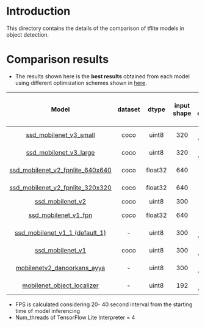 # Introduction

This directory contains the details of the comparison of tflite models in object detection.

# Comparison results

* The results shown here is the **best results** obtained from each model using different optimization schemes shown in [here](models#methods-used-for-model-optimizations).

**Model**|**dataset**|**dtype**|**input shape**|**how quantized**|**FPS (RPI32bit+CPP)**|**FPS (RPI32bit+Python)**|**FPS (RPI64bit+CPP)**|**FPS (RPI64bit+Python)**|**CPP- detected/ bbox correct**|**Python- detected/ bbox correct**
:-----:|:-----:|:-----:|:-----:|:-----:|:-----:|:-----:|:-----:|:-----:|:-----:|:-----:
[ssd\_mobilenet\_v3\_small](models/ssd_mobilenet_v3_small)|coco|uint8|320|already quantized|8.9612|8.9234|16.4866|19.9146|YN|YY
[ssd\_mobilenet\_v3\_large](models/ssd_mobilenet_v3_large)|coco|uint8|320|already quantized|4.031|4.0618|7.4348|8.7249|YN|YY
[ssd\_mobilenet\_v2\_fpnlite\_640x640](models/ssd_mobilenet_v2_fpnlite_640x640)|coco|float32|640|[Convert only](https://github.com/accelr-net/tflite-perf-tests/tree/main/object_detection/models#3-convert-only-no-optimization)|-|0.7179|-|1.3288|NN|YY
[ssd\_mobilenet\_v2\_fpnlite\_320x320](models/ssd_mobilenet_v2_fpnlite_320x320)|coco|float32|640|[Convert only](https://github.com/accelr-net/tflite-perf-tests/tree/main/object_detection/models#3-convert-only-no-optimization)|-|2.2380l|-|5.1319|NN|YY
[ssd\_mobilenet\_v2](models/ssd_mobilenet_v2)|coco|uint8|300|[Static](https://github.com/accelr-net/tflite-perf-tests/tree/main/object_detection/models#2-static-integer-quantization-with-float-fallback-with-uint8-inference-input-type)|12.1224|12.3275|15.1486|14.2964|YY|YY
[ssd\_mobilenet\_v1\_fpn](models/ssd_mobilenet_v1_fpn)|coco|float32|640|[Convert only](https://github.com/accelr-net/tflite-perf-tests/tree/main/object_detection/models#3-convert-only-no-optimization)|-|0.0981|-|0.1087|NN|YY
[ssd\_mobilenet\_v1\_1 (default\_1)](models/ssd_mobilenet_v1_1%20(default_1))|-|uint8|300|already quantized|15.8794|15.2136|19.4072|19.2025|YY|YY
[ssd\_mobilenet\_v1](models/ssd_mobilenet_v1)|coco|uint8|300|already quantized|15.9551|13.752|19.6126|19.0989|YY|YY
[mobilenetv2\_danoorkans\_ayya](models/mobilenetv2_danoorkans_ayya)|-|uint8|300|already quantized|13.0855|13.0675|16.9024|14.2139|NN|NN
[mobilenet\_object\_localizer ](models/mobile_object_localizer)|-|uint8|192|already quantized|32.3917|37.3974|38.4623|35.7587|YY|YN


* FPS is calculated considering 20- 40 second interval from the starting time of model inferencing
* Num_threads of TensorFlow Lite Interpreter = 4

